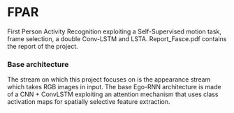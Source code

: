 # FPAR
First Person Activity Recognition exploiting a Self-Supervised motion task, frame selection, a double Conv-LSTM and LSTA. 
Report_Fasce.pdf contains the report of the project.

### Base architecture

The stream on which this project focuses on is the appearance stream which takes RGB images in input. 
The base Ego-RNN architecture is made of a CNN + ConvLSTM exploiting an attention mechanism that uses class activation maps for spatially selective feature extraction.




